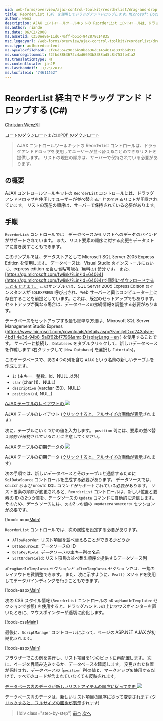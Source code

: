 ```yaml
---
uid: web-forms/overview/ajax-control-toolkit/reorderlist/drag-and-drop-via-reorderlist-cs
title: ReorderList (C#) を使用してドラッグアンドドロップします。Microsoft Docs
author: wenz
description: AJAX コントロールツールキットの ReorderList コントロールは、ドラッグアンドドロップを使用してユーザーが並べ替えることのできるリストを提供します。 リストの現在の順序は...
ms.author: riande
ms.date: 06/02/2008
ms.assetid: 6350ee8e-11d6-4aff-b51c-942878014835
msc.legacyurl: /web-forms/overview/ajax-control-toolkit/reorderlist/drag-and-drop-via-reorderlist-cs
msc.type: authoredcontent
ms.openlocfilehash: 2fc6d55a290cbb58bea36d8145d814e337bbd931
ms.sourcegitcommit: 22fbd8863672c4ad6693b8388ad5c8e753fb41a2
ms.translationtype: MT
ms.contentlocale: ja-JP
ms.lasthandoff: 11/28/2019
ms.locfileid: "74611462"
---
```

# <a name="drag-and-drop-via-reorderlist-c"></a>ReorderList 経由でドラッグ アンド ドロップする (C#)

[Christian Wenz](https://github.com/wenz)別

[コードのダウンロード](https://download.microsoft.com/download/9/3/f/93f8daea-bebd-4821-833b-95205389c7d0/ReorderList5.cs.zip)または[PDF のダウンロード](https://download.microsoft.com/download/2/d/c/2dc10e34-6983-41d4-9c08-f78f5387d32b/reorderlist5CS.pdf)

> AJAX コントロールツールキットの ReorderList コントロールは、ドラッグアンドドロップを使用してユーザーが並べ替えることのできるリストを提供します。 リストの現在の順序は、サーバーで保持されている必要があります。

## <a name="overview"></a>の概要

AJAX コントロールツールキットの `ReorderList` コントロールには、ドラッグアンドドロップを使用してユーザーが並べ替えることのできるリストが用意されています。 リストの現在の順序は、サーバーで保持されている必要があります。

## <a name="steps"></a>手順

`ReorderList` コントロールでは、データベースからリストへのデータのバインドがサポートされています。 また、リスト要素の順序に対する変更をデータストアに書き戻すこともできます。

このサンプルでは、データストアとして Microsoft SQL Server 2005 Express Edition を使用します。 データベースは、Visual Studio のインストールにおいて、express edition を含む省略可能な (無料の) 部分です。 また、 [https://go.microsoft.com/fwlink/?LinkId=64064](https://go.microsoft.com/fwlink/?LinkId=64064)で個別にダウンロードすることもできます。 このサンプルでは、SQL Server 2005 Express Edition のインスタンスが `SQLEXPRESS` 呼び出され、web サーバーと同じコンピューター上に存在することを前提としています。これは、既定のセットアップでもあります。 セットアップが異なる場合は、データベースの接続情報を調整する必要があります。

データベースをセットアップする最も簡単な方法は、Microsoft SQL Server Management Studio Express ([https://www.microsoft.com/downloads/details.aspx?FamilyID=c243a5ae-4bd1-4e3d-94b8-5a0f62bf7796&amp;D isplayLang = en](https://www.microsoft.com/downloads/details.aspx?FamilyID=c243a5ae-4bd1-4e3d-94b8-5a0f62bf7796&amp;DisplayLang=en) ) を使用することです。 サーバーに接続し、`Databases` をダブルクリックして、新しいデータベースを作成します (右クリックして [`New Database`] を選択し `Tutorials`)。

このデータベースで、次の4つの列を含む `AJAX` という名前の新しいテーブルを作成します。

- `id` (主キー、整数、id、NULL 以外)
- `char` (char (1)、NULL)
- `description` (varchar (50)、NULL)
- `position` (int, NULL)

[AJAX テーブルのレイアウトの ![](drag-and-drop-via-reorderlist-cs/_static/image2.png)](drag-and-drop-via-reorderlist-cs/_static/image1.png)

AJAX テーブルのレイアウト ([クリックすると、フルサイズの画像が表示](drag-and-drop-via-reorderlist-cs/_static/image3.png)されます)

次に、テーブルにいくつかの値を入力します。 `position` 列には、要素の並べ替え順序が保持されていることに注意してください。

[AJAX テーブルの初期データの ![](drag-and-drop-via-reorderlist-cs/_static/image5.png)](drag-and-drop-via-reorderlist-cs/_static/image4.png)

AJAX テーブルの初期データ ([クリックすると、フルサイズの画像が表示](drag-and-drop-via-reorderlist-cs/_static/image6.png)されます)

次の手順では、新しいデータベースとそのテーブルと通信するために `SqlDataSource` コントロールを生成する必要があります。 データソースでは、`SELECT` および `UPDATE` SQL コマンドがサポートされている必要があります。 リスト要素の順序が変更されると、`ReorderList` コントロールは、新しい位置と要素の ID の2つの値を、データソースの `Update` コマンドに自動的に送信します。 そのため、データソースには、次の2つの値の `<UpdateParameters>` セクションが必要です。

[!code-aspx[Main](drag-and-drop-via-reorderlist-cs/samples/sample1.aspx)]

`ReorderList` コントロールでは、次の属性を設定する必要があります。

- `AllowReorder`: リスト項目を並べ替えることができるかどうか
- `DataSourceID`: データソースの ID
- `DataKeyField`: データソースの主キー列の名前
- `SortOrderField`: リスト項目の並べ替え順序を提供するデータソース列

`<DragHandleTemplate>` セクションと `<ItemTemplate>` セクションでは、一覧のレイアウトを微調整できます。 また、次に示すように、`Eval()` メソッドを使用してデータバインディングを行うこともできます。

[!code-aspx[Main](drag-and-drop-via-reorderlist-cs/samples/sample2.aspx)]

次の CSS スタイル情報 (`ReorderList` コントロールの `<DragHandleTemplate>` セクションで参照) を使用すると、ドラッグハンドルの上にマウスポインターを置いたときに、マウスポインターが適切に変化します。

[!code-css[Main](drag-and-drop-via-reorderlist-cs/samples/sample3.css)]

最後に、`ScriptManager` コントロールによって、ページの ASP.NET AJAX が初期化されます。

[!code-aspx[Main](drag-and-drop-via-reorderlist-cs/samples/sample4.aspx)]

ブラウザーでこの例を実行し、リスト項目を1つのビットに再配置します。 次に、ページを再読み込みするか、データベースを確認します。 変更された位置が保持され、データベースの [`position`] 列の値と、マークアップを使用するだけで、すべてのコードが含まれていなくても反映されます。

[データベース内のデータが新しいリストアイテムの順序に従って変更 ![](drag-and-drop-via-reorderlist-cs/_static/image8.png)](drag-and-drop-via-reorderlist-cs/_static/image7.png)

データベース内のデータは、新しいリスト項目の順序に従って変更されます ([クリックすると、フルサイズの画像が表示](drag-and-drop-via-reorderlist-cs/_static/image9.png)されます)

> [!div class="step-by-step"]
> [前へ](using-postbacks-with-reorderlist-cs.md)
> [次へ](using-postbacks-with-reorderlist-vb.md)

